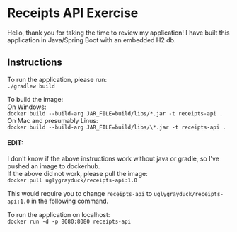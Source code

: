 # Receipts API Exercise

Hello, thank you for taking the time to review my application!  I have built this application in Java/Spring Boot with an embedded H2 db.

## Instructions
To run the application, please run:  
  `./gradlew build`

To build the image:  
  On Windows:  
    `docker build --build-arg JAR_FILE=build/libs/*.jar -t receipts-api .`  
  On Mac and presumably Linus:  
    `docker build --build-arg JAR_FILE=build/libs/\*.jar -t receipts-api .`  
#### EDIT:  
I don't know if the above instructions work without java or gradle, so I've pushed an image to dockerhub.  
If the above did not work, please pull the image:  
`docker pull uglygrayduck/receipts-api:1.0`

This would require you to change `receipts-api` to `uglygrayduck/receipts-api:1.0` in the following command.

To run the application on localhost:  
  `docker run -d -p 8080:8080 receipts-api`  
  
